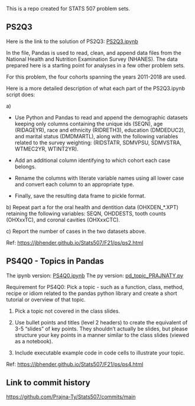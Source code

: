 This is a repo created for STATS 507 problem sets.

## PS2Q3

Here is the link to the solution of PS2Q3: [PS2Q3.ipynb](./PS2Q3.ipynb)

In the file, Pandas is used to read, clean, and append data files from the National Health and Nutrition Examination Survey (NHANES).
The data prepared here is a starting point for analyses in a few other problem sets.

For this problem, the four cohorts spanning the years 2011-2018 are used.

Here is a more detailed description of what each part of the PS2Q3.ipynb script does:

a)
- Use Python and Pandas to read and append the demographic datasets keeping only columns containing the unique ids (SEQN), age (RIDAGEYR), race and ethnicity (RIDRETH3), education (DMDEDUC2), and marital status (DMDMARTL), along with the following variables related to the survey weighting: (RIDSTATR, SDMVPSU, SDMVSTRA, WTMEC2YR, WTINT2YR).

- Add an additional column identifying to which cohort each case belongs.

- Rename the columns with literate variable names using all lower case and convert each column to an appropriate type.

- Finally, save the resulting data frame to pickle format.

b) Repeat part a for the oral health and dentition data (OHXDEN_*.XPT) retaining the following variables: SEQN, OHDDESTS, tooth counts (OHXxxTC), and coronal cavities (OHXxxCTC).

c) Report the number of cases in the two datasets above.

Ref: https://jbhender.github.io/Stats507/F21/ps/ps2.html

## PS4Q0 - Topics in Pandas

The ipynb version: [PS4Q0.ipynb](./PS4Q0.ipynb)
The py version: [pd_topic_PRAJNATY.py](./pd_topic_PRAJNATY.py)

Requirement for PS4Q0: Pick a topic - such as a function, class, method,
recipe or idiom related to the pandas python library
and create a short tutorial or overview of that topic. 

1. Pick a topic not covered in the class slides.

2. Use bullet points and titles (level 2 headers)
to create the equivalent of 3-5 “slides” of key points.
They shouldn’t actually be slides,
but please structure your key points
in a manner similar to the class slides
(viewed as a notebook).

3. Include executable example code in code cells
to illustrate your topic.

Ref: https://jbhender.github.io/Stats507/F21/ps/ps4.html

## Link to commit history
https://github.com/Prajna-Ty/Stats507/commits/main
